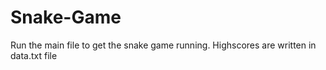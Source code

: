 # Snake-Game
Run the main file to get the snake game running.
Highscores are written in data.txt file

